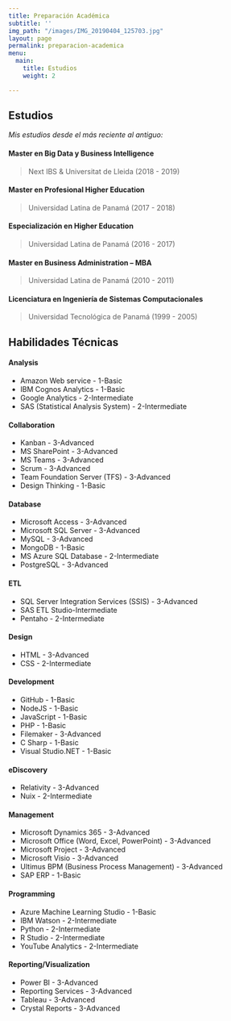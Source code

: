 ```yaml
---
title: Preparación Académica
subtitle: ''
img_path: "/images/IMG_20190404_125703.jpg"
layout: page
permalink: preparacion-academica
menu:
  main:
    title: Estudios
    weight: 2

---
```

## Estudios

_Mis estudios desde el más reciente al antiguo:_

#### Master en Big Data y Business Intelligence

> Next IBS & Universitat de Lleida (2018 - 2019)

#### Master en Profesional Higher Education

> Universidad Latina de Panamá (2017 - 2018)

#### Especialización en Higher Education

> Universidad Latina de Panamá (2016 - 2017)

#### Master en Business Administration – MBA

> Universidad Latina de Panamá (2010 - 2011)

#### Licenciatura en Ingeniería de Sistemas Computacionales

> Universidad Tecnológica de Panamá (1999 - 2005)

## Habilidades Técnicas

#### Analysis

* Amazon Web service - 1-Basic
* IBM Cognos Analytics - 1-Basic
* Google Analytics - 2-Intermediate
* SAS (Statistical Analysis System) - 2-Intermediate

#### Collaboration

* Kanban - 3-Advanced
* MS SharePoint - 3-Advanced
* MS Teams - 3-Advanced
* Scrum - 3-Advanced
* Team Foundation Server (TFS) - 3-Advanced
* Design Thinking - 1-Basic

#### Database

* Microsoft Access - 3-Advanced
* Microsoft SQL Server - 3-Advanced
* MySQL - 3-Advanced
* MongoDB - 1-Basic
* MS Azure SQL Database - 2-Intermediate
* PostgreSQL - 3-Advanced

#### ETL

* SQL Server Integration Services (SSIS) - 3-Advanced
* SAS ETL Studio-Intermediate
* Pentaho - 2-Intermediate

#### Design

* HTML - 3-Advanced
* CSS - 2-Intermediate

#### Development

* GitHub - 1-Basic
* NodeJS - 1-Basic
* JavaScript - 1-Basic
* PHP - 1-Basic
* Filemaker - 3-Advanced
* C Sharp - 1-Basic
* Visual Studio.NET - 1-Basic

#### eDiscovery

* Relativity - 3-Advanced
* Nuix - 2-Intermediate

#### Management

* Microsoft Dynamics 365 - 3-Advanced
* Microsoft Office (Word, Excel, PowerPoint) - 3-Advanced
* Microsoft Project - 3-Advanced
* Microsoft Visio - 3-Advanced
* Ultimus BPM (Business Process Management) - 3-Advanced
* SAP ERP - 1-Basic

#### Programming

* Azure Machine Learning Studio - 1-Basic
* IBM Watson - 2-Intermediate
* Python - 2-Intermediate
* R Studio - 2-Intermediate
* YouTube Analytics - 2-Intermediate

#### Reporting/Visualization

* Power BI - 3-Advanced
* Reporting Services - 3-Advanced
* Tableau - 3-Advanced
* Crystal Reports - 3-Advanced